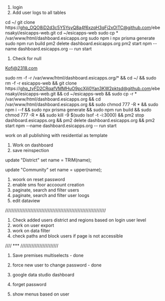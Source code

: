 1. login
2. Add user logs to all tables


cd ~/
git clone https://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@github.com/ebensakyi/esicapps-web.git
cd ~/esicapps-web
sudo cp * /var/www/html/dashboard.esicapps.org
sudo npm i
npx prisma generate
sudo npm run build
pm2 delete dashboard.esicapps.org
pm2 start npm --name dashboard.esicapps.org -- run start




1. Check for null


Kofi@2318.com




sudo rm -f -r  /var/www/html/dashboard.esicapps.org/* && cd ~/ && sudo rm -f -r  esicapps-web && git clone https://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@github.com/ebensakyi/esicapps-web.git && cd ~/esicapps-web  && sudo cp -r * /var/www/html/dashboard.esicapps.org && cd  /var/www/html/dashboard.esicapps.org  && sudo chmod 777 -R * && sudo npm i --f  && sudo npx prisma generate && sudo npm run build && sudo chmod 777 -R * && sudo kill -9 $(sudo lsof -t -i:3000) && pm2 stop dashboard.esicapps.org && pm2 delete dashboard.esicapps.org && pm2 start npm --name dashboard.esicapps.org -- run start



work on all publishing with  residential as template



1. Work on dashboard
2. save  reinspection


 
update "District"
   set name = TRIM(name);
   
   update "Community"
   set name = upper(name);



   1. woork on reset password
   2. enable sms foor accoount creation
   3. paginate, search and filter users
   4. paginate, search and filter user loogs
   5. edit dataview



   ////////////////////////////////////////////////////////////////
   1. Check added users district and regions based on login user level
   2. work on user export
   3. work on data filter
   4. check paths  and block users if page is not accessible

//// ***
////////////////////////



1. Save premises multiselects - done
2. force new user to change password - done


3. google data studio dashboard
4. forget password 
5. show menus based on user